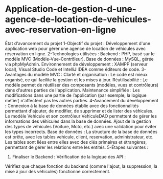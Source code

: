 # Application-de-gestion-d-une-agence-de-location-de-vehicules-avec-reservation-en-ligne
État d'avancement du projet
1-Objectif du projet :
Développement d'une application web pour gérer une agence de location de véhicules avec réservation en ligne.
2-Technologies utilisées :
Backend : PHP, basé sur le modèle MVC (Modèle-Vue-Contrôleur).
Base de données : MySQL, gérée via phpMyAdmin.
Environnement de développement : XAMPP (serveur local), Visual Studio Code et IntelliJ IDEA comme éditeurs de code.
3-Avantages du modèle MVC :
Clarté et organisation : Le code est mieux organisé, ce qui facilite la gestion et les mises à jour.
Réutilisabilité : Le modèle permet de réutiliser des composants (modèles, vues et contrôleurs) dans d'autres parties de l'application.
Maintenance simplifiée : Les modifications dans une partie de l’application (par exemple, la logique métier) n'affectent pas les autres parties.
4-Avancement du développement :
Connexion à la base de données établie avec des fonctionnalités permettant d'ajouter, de modifier, de supprimer et de lister des véhicules.
Le modèle Vehicule et son contrôleur VehiculeDAO permettent de gérer les informations des véhicules dans la base de données.
Ajout de la gestion des types de véhicules (Voiture, Moto, etc.) avec une validation pour éviter les types incorrects.
Base de données :
La structure de la base de données est prête, avec les tables vehicule, client, reservation, administrateur, etc.
Les tables sont liées entre elles avec des clés primaires et étrangères, permettant de gérer les relations entre les entités.
5-Étapes suivantes :
1. Finaliser le Backend :
Vérification de la logique des API :

Vérifiez que chaque fonction du backend (comme l'ajout, la suppression, la mise à jour des véhicules) fonctionne correctement.

